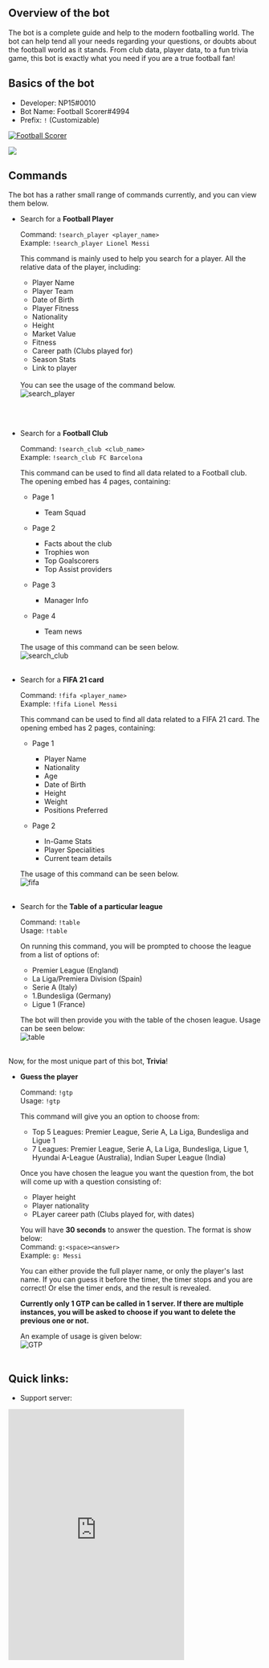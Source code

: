 <link rel="shortcut icon" type="image/x-icon" href="Usage/favicon.ico">

## Overview of the bot

The bot is a complete guide and help to the modern footballing world. The bot can help tend all your needs regarding your questions, or doubts about the football world as it stands. From club data, player data, to a fun trivia game, this bot is exactly what you need if you are a true football fan!

## Basics of the bot

- Developer: NP15#0010
- Bot Name: Football Scorer#4994
- Prefix: `!` (Customizable)

<a href="https://top.gg/bot/840483273226321920">
  <img src="https://top.gg/api/widget/840483273226321920.svg" alt="Football Scorer" inline = True/>
  </a>
  
<a href="https://discordbotlist.com/bots/840483273226321920"><img src="https://discordbotlist.com/api/v1/bots/840483273226321920/widget" inline = True></a>

## Commands

The bot has a rather small range of commands currently, and you can view them below.

- Search for a **Football Player**
  
  Command: `!search_player <player_name>`<br>
  Example: `!search_player Lionel Messi`
  
  This command is mainly used to help you search for a player. All the relative data of the player, including:
  <br>
  - Player Name
  - Player Team
  - Date of Birth
  - Player Fitness 
  - Nationality
  - Height
  - Market Value
  - Fitness
  - Career path (Clubs played for)
  - Season Stats
  - Link to player
  <br>
  You can see the usage of the command below. 
  <br>
  <img src= "/Usage/search_player.gif" alt = "search_player">
 
<br><br>
- Search for a **Football Club**

  Command: `!search_club <club_name>`<br>
  Example: `!search_club FC Barcelona`
  
  This command can be used to find all data related to a Football club. The opening embed has 4 pages, containing:
   - Page 1
      - Team Squad
    
   - Page 2
      - Facts about the club
      - Trophies won
      - Top Goalscorers
      - Top Assist providers
    
   - Page 3
      - Manager Info
    
   - Page 4
      - Team news
   
   The usage of this command can be seen below. <br>
    <img src = "/Usage/search_club.gif" alt = "search_club">
    <br><br>

- Search for a **FIFA 21 card**

  Command: `!fifa <player_name>`<br>
  Example: `!fifa Lionel Messi`
  
  This command can be used to find all data related to a FIFA 21 card. The opening embed has 2 pages, containing:
   - Page 1
      - Player Name
      - Nationality
      - Age
      - Date of Birth
      - Height
      - Weight
      - Positions Preferred
  
   - Page 2
      - In-Game Stats
      - Player Specialities
      - Current team details

  The usage of this command can be seen below. <br>
  <img src = "/Usage/fifa.gif" alt = "fifa">
  <br><br>
  
- Search for the **Table of a particular league**

  Command: `!table`<br>
  Usage: `!table`
  
  On running this command, you will be prompted to choose the league from a list of options of:
    - Premier League (England)
    - La Liga/Premiera Division (Spain)
    - Serie A (Italy)
    - 1.Bundesliga (Germany)
    - Ligue 1 (France)
  
  The bot will then provide you with the table of the chosen league. Usage can be seen below:<br>
  <img src = "/Usage/tabe.gif" alt = "table">
  <br><br>

Now, for the most unique part of this bot, **Trivia**!

- **Guess the player**

  Command: `!gtp`<br>
  Usage: `!gtp`
  
  This command will give you an option to choose from:
    - Top 5 Leagues: Premier League, Serie A, La Liga, Bundesliga and Ligue 1
    - 7 Leagues: Premier League, Serie A, La Liga, Bundesliga, Ligue 1, Hyundai A-League (Australia), Indian Super League (India)

  Once you have chosen the league you want the question from, the bot will come up with a question consisting of:
    - Player height
    - Player nationality
    - PLayer career path (Clubs played for, with dates)

  You will have **30 seconds** to answer the question. The format is show below:<br>
    Command: `g:<space><answer>`<br>
    Example: `g: Messi`
    
  You can either provide the full player name, or only the player's last name. If you can guess it before the timer, the timer stops and you are correct! Or else the timer ends, and the result is revealed.
  
  **Currently only 1 GTP can be called in 1 server. If there are multiple instances, you will be asked to choose if you want to delete the previous one or not.**
  
  An example of usage is given below:<br>
  <img src = "/Usage/gtp.gif" alt = "GTP">
  <br><br>
    
## Quick links:

  - Support server: 
  <iframe src="https://discord.com/widget?id=842775701761687573&theme=dark" width="350" height="500" allowtransparency="true" frameborder="0" sandbox="allow-popups allow-popups-to-escape-sandbox allow-same-origin allow-scripts"></iframe>
